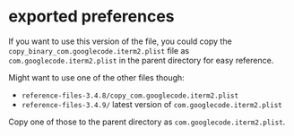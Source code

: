 # exported preferences

If you want to use this version of the file, you could copy the
`copy_binary_com.googlecode.iterm2.plist` file as
`com.googlecode.iterm2.plist` in the parent directory for easy reference.

Might want to use one of the other files though:  
* `reference-files-3.4.8/copy_com.googlecode.iterm2.plist`
* `reference-files-3.4.9/` latest version of `com.googlecode.iterm2.plist`

Copy one of those to the parent directory as `com.googlecode.iterm2.plist`.
